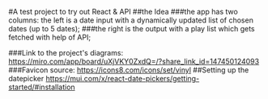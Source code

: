 #A test project to try out React & API
##the Idea
###the app has two columns: the left is a date input with a dynamically updated list of chosen dates (up to 5 dates);
###the right is the output with a play list which gets fetched with help of API;

###Link to the project's diagrams: https://miro.com/app/board/uXjVKY0ZxdQ=/?share_link_id=147450124093
###Favicon source: https://icons8.com/icons/set/vinyl
##Setting up the datepicker https://mui.com/x/react-date-pickers/getting-started/#installation
